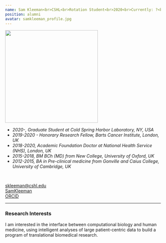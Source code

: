 ```yaml
---
name: Sam Kleeman<br>CSHL<br>Rotation Student<br>2020<br>Currently: ?<br>
position: alumni
avatar: samkleeman_profile.jpg
---
```


<img width="300" src="{{site.baseurl}}/images/people/{{page.avatar}}" data-action="zoom">
<br>

- _2020-, Graduate Student at Cold Spring Harbor Laboratory, NY, USA_ <br>
- _2019-2020 - Honorary Research Fellow, Barts Cancer Institute, London, UK_ <br>
- _2018-2020, Academic Foundation Doctor at National Health Service (NHS), London, UK_ <br>
- _2015-2018, BM BCh (MD) from New College, University of Oxford, UK_ <br>
- _2012-2015, BA in Pre-clinical medicine from Gonville and Caius College, University of Cambridge, UK_ <br>
<br>

<a href="mailto:skleeman@cshl.edu"><i class="fa fa-envelope-o"></i> skleeman@cshl.edu</a><br>
<a href="https://www.linkedin.com/in/sam-kleeman-761025122/"><i class="fa fa-linkedin-square"></i> SamKleeman</a><br>
<a href="http://orcid.org/0000-0003-1720-8804"><i class="fab fa-orcid"></i> ORCID </a><br>

<hr>

### Research Interests

I am interested in the interface between computational biology and human medicine, using intelligent analyses of large patient-centric data to build a program of translational biomedical research.
<br>
<br>
<br>

&nbsp;
&nbsp;
&nbsp;
&nbsp;
&nbsp;
&nbsp;
&nbsp;
&nbsp;
&nbsp;
&nbsp;
&nbsp;
&nbsp;
&nbsp;
&nbsp;
&nbsp;
&nbsp;
&nbsp;
&nbsp;
&nbsp;
&nbsp;
&nbsp;
&nbsp;
&nbsp;
&nbsp;

